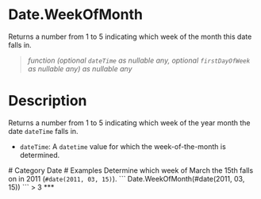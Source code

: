 # Date.WeekOfMonth
Returns a number from 1 to 5 indicating which week of the month this date falls in.
> _function (optional <code>dateTime</code> as nullable any, optional <code>firstDayOfWeek</code> as nullable any) as nullable any_

# Description 
Returns a number from 1 to 5 indicating which week of the year month the date <code>dateTime</code> falls in.
 <ul>
        <li><code>dateTime</code>: A <code>datetime</code> value for which the week-of-the-month is determined.</li>        
      </ul>
# Category 
Date
# Examples 
Determine which week of March the 15th falls on in 2011 (<code>#date(2011, 03, 15)</code>).
```
Date.WeekOfMonth(#date(2011, 03, 15))
```
> 3
***
